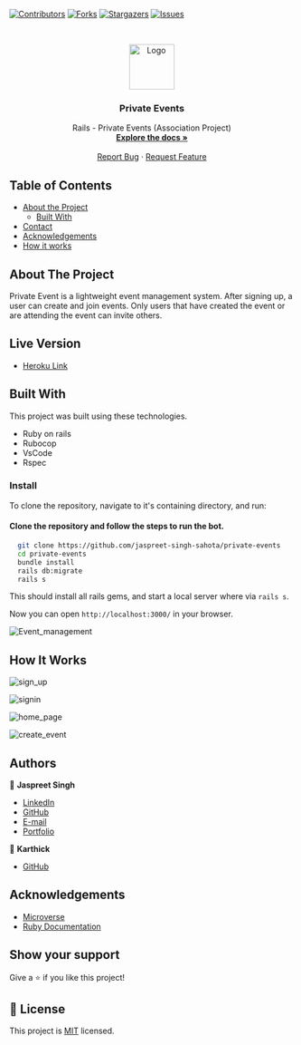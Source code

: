 <!--
*** Thanks for checking out this README Template. If you have a suggestion that would
*** make this better, please fork the repo and create a pull request or simply open
*** an issue with the tag "enhancement".
*** Thanks again! Now go create something AMAZING! :D
-->

<!-- PROJECT SHIELDS -->
<!--
*** I'm using markdown "reference style" links for readability.
*** Reference links are enclosed in brackets [ ] instead of parentheses ( ).
*** See the bottom of this document for the declaration of the reference variables
*** for contributors-url, forks-url, etc. This is an optional, concise syntax you may use.
*** https://www.markdownguide.org/basic-syntax/#reference-style-links
-->
[![Contributors][contributors-shield]][contributors-url]
[![Forks][forks-shield]][forks-url]
[![Stargazers][stars-shield]][stars-url]
[![Issues][issues-shield]][issues-url]

<!-- PROJECT LOGO -->
<br />
<p align="center">
  <a href="https://github.com/jaspreet-singh-sahota/Slack-bot">
    <img src="https://course_report_production.s3.amazonaws.com/rich/rich_files/rich_files/5726/s300/icon-white-on-murple-copy.png" alt="Logo" width="80" height="80">
  </a>

  <h3 align="center"> Private Events</h3>
  

  <p align="center">
     Rails - Private Events (Association Project)
    <br />
    <a href="git@github.com:jaspreet-singh-sahota/private-events.git"><strong>Explore the docs »</strong></a>
    <br />
    <br />
    <a href="https://github.com/jaspreet-singh-sahota/private-events/issues">Report Bug</a>
    ·
    <a href="https://github.com/jaspreet-singh-sahota/private-events/issues">Request Feature</a>
  </p>
</p>

<!-- TABLE OF CONTENTS -->
## Table of Contents

* [About the Project](#about-the-project)
  * [Built With](#built-with)
* [Contact](#Authors)
* [Acknowledgements](#acknowledgements)
* [How it works](#How-it-works)

<!-- ABOUT THE PROJECT -->
## About The Project

Private Event is a lightweight event management system. After signing up, a user can create and join events. Only users that have created the event or are attending the event can invite others.

## Live Version

 - [Heroku Link](https://morning-earth-52328.herokuapp.com/)

<!-- BUILD WITH -->
 ## Built With
This project was built using these technologies.
* Ruby on rails
* Rubocop
* VsCode
* Rspec

### Install

To clone the repository, navigate to it's containing directory, and run:

#### Clone the repository and follow the steps to run the bot.

```bash
  git clone https://github.com/jaspreet-singh-sahota/private-events
  cd private-events
  bundle install
  rails db:migrate
  rails s
```

This should install all rails gems, and start a local server where via `rails s`.

Now you can open `http://localhost:3000/` in your browser.


![Event_management](https://user-images.githubusercontent.com/55361440/82560346-e2be3900-9b8e-11ea-9d9b-3b3f901033b8.png)




<!-- HOW IT WORKS -->

## How It Works
![sign_up](https://user-images.githubusercontent.com/55361440/82560855-de465000-9b8f-11ea-8207-e5e8443d3974.png)

![signin](https://user-images.githubusercontent.com/55361440/82560863-e0101380-9b8f-11ea-968e-c2ee949ba2f8.png)

![home_page](https://user-images.githubusercontent.com/55361440/82560869-e1d9d700-9b8f-11ea-9e3c-79f03a713dc3.png)

![create_event](https://user-images.githubusercontent.com/55361440/82560846-dc7c8c80-9b8f-11ea-9ac5-50b5f092281d.png)

## Authors

👤 **Jaspreet Singh** 
    
- [LinkedIn](https://www.linkedin.com/in/jaspreet-singh-a28286146/)
- [GitHub](https://github.com/jaspreet-singh-sahota)
- [E-mail](jaspreetsinghjassi01@gmail.com)
- [Portfolio](https://jaspreet-singh-portfolio.netlify.app/)

👤 **Karthick** 
    
- [GitHub](https://github.com/karthi07)


<!-- ACKNOWLEDGEMENTS -->
## Acknowledgements
* [Microverse](https://www.microverse.org/)
* [Ruby Documentation](https://www.ruby-lang.org/en/documentation/)

## Show your support

Give a ⭐️ if you like this project!

<!-- MARKDOWN LINKS & IMAGES -->
<!-- https://www.markdownguide.org/basic-syntax/#reference-style-links -->
[contributors-shield]: https://img.shields.io/github.com/jaspreet-singh-sahota/private-events/issues.svg?style=flat-square
[contributors-url]: https://github.com/jaspreet-singh-sahota/private-events/issues/graphs/contributors
[forks-shield]: https://img.shields.io/github/forks/rammazzoti2000/tic-toc-toe.svg?style=flat-square
[forks-url]: https://github.com/jaspreet-singh-sahota/private-events/issues/network/members
[stars-shield]: https://img.shields.io/github/stars/rammazzoti2000/tic-toc-toe.svg?style=flat-square
[stars-url]: https://github.com/jaspreet-singh-sahota/private-events/issues/stargazers
[issues-shield]: https://img.shields.io/github/issues/rammazzoti2000/tic-toc-toe.svg?style=flat-square
[issues-url]: https://github.com/jaspreet-singh-sahota/private-events/issues

## 📝 License

This project is [MIT](https://opensource.org/licenses/MIT) licensed.
